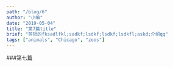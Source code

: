 ```yaml
---
path: "/blog/6"
author: "小编"
date: "2019-05-04"
title: "第7篇title"
brief: "剪短的fksadlfkl;sadkf;lsdkf;lsdkf;lsdkfl;askd;介绍qq"
tags: ["animals", "Chicago", "zoos"]
---
```

###第七篇
